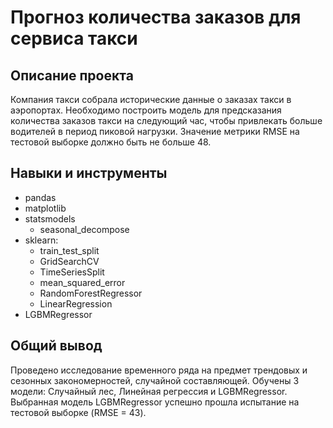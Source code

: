 # Прогноз количества заказов для сервиса такси

## Описание проекта

Компания такси собрала исторические данные о заказах такси в аэропортах. Необходимо построить модель для предсказания количества заказов такси на следующий час, чтобы привлекать больше водителей в период пиковой нагрузки. Значение метрики RMSE на тестовой выборке должно быть не больше 48.

## Навыки и инструменты

- pandas 
- matplotlib
- statsmodels
  - seasonal_decompose
- sklearn:
  - train_test_split
  - GridSearchCV
  - TimeSeriesSplit
  - mean_squared_error
  - RandomForestRegressor
  - LinearRegression
- LGBMRegressor

## Общий вывод

Проведено исследование временного ряда на предмет трендовых и сезонных закономерностей, случайной составляющей. Обучены 3 модели: Случайный лес, Линейная регрессия и LGBMRegressor. Выбранная модель LGBMRegressor успешно прошла испытание на тестовой выборке (RMSE = 43).
